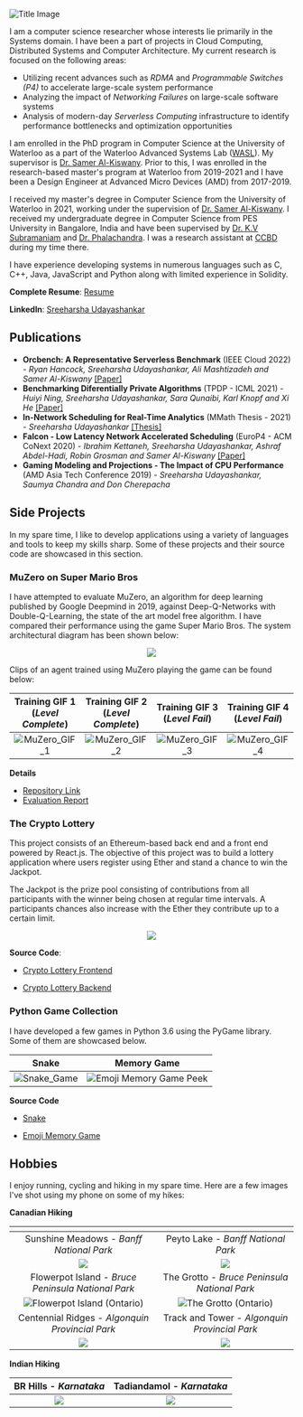 ![Title Image](Title_Image_2.jpg)

I am a computer science researcher whose interests lie primarily in the Systems domain. I have been a part of projects in Cloud Computing, Distributed Systems and Computer Architecture. My current research is focused on the following areas:
  - Utilizing recent advances such as _RDMA_ and _Programmable Switches (P4)_ to accelerate large-scale system performance
  - Analyzing the impact of _Networking Failures_ on large-scale software systems
  - Analysis of modern-day _Serverless Computing_ infrastructure to identify performance bottlenecks and optimization opportunities

I am enrolled in the PhD program in Computer Science at the University of Waterloo as a part of the Waterloo Advanced Systems Lab ([WASL](https://wasl.uwaterloo.ca/)). My supervisor is [Dr. Samer Al-Kiswany](https://cs.uwaterloo.ca/~alkiswan/index.html). Prior to this, I was enrolled in the research-based master's program at Waterloo from 2019-2021 and I have been a Design Engineer at Advanced Micro Devices (AMD) from 2017-2019. 

I received my master's degree in Computer Science from the University of Waterloo in 2021, working under the supervision of  [Dr. Samer Al-Kiswany](https://cs.uwaterloo.ca/~alkiswan/index.html). I received my undergraduate degree in Computer Science from PES University in Bangalore, India and have been supervised by [Dr. K.V Subramaniam](https://www.linkedin.com/in/kalsubra/?originalSubdomain=in) and [Dr. Phalachandra](https://staff.pes.edu/nm1313). I was a research assistant at [CCBD](http://research.pes.edu/cloud-computing-big-data/) during my time there.

I have experience developing systems in numerous languages such as C, C++, Java, JavaScript and Python along with limited experience in Solidity.

**Complete Resume**: [Resume](https://sreeharshau.github.io/Sreeharsha_Resume_2022.pdf)

**LinkedIn**: [Sreeharsha Udayashankar](https://www.linkedin.com/in/sreeharshau/)

## Publications

- **Orcbench: A Representative Serverless Benchmark** (IEEE Cloud 2022) - _Ryan Hancock, Sreeharsha Udayashankar, Ali Mashtizadeh and Samer Al-Kiswany_ [[Paper]](https://rcs.uwaterloo.ca/~ryan/files/orcbench.pdf)
- **Benchmarking Diferentially Private Algorithms** (TPDP - ICML 2021) - _Huiyi Ning, Sreeharsha Udayashankar, Sara Qunaibi, Karl Knopf and Xi He_ [[Paper]](https://tpdp.journalprivacyconfidentiality.org/2021/papers/NingUQKH21.pdf)
- **In-Network Scheduling for Real-Time Analytics** (MMath Thesis - 2021) - _Sreeharsha Udayashankar_ [[Thesis]](https://uwspace.uwaterloo.ca/handle/10012/16922)
- **Falcon - Low Latency Network Accelerated Scheduling** (EuroP4 - ACM CoNext 2020) - _Ibrahim Kettaneh, Sreeharsha Udayashankar, Ashraf Abdel-Hadi, Robin Grosman and Samer Al-Kiswany_ [[Paper]](https://dl.acm.org/doi/10.1145/3426744.3431322)
- **Gaming Modeling and Projections - The Impact of CPU Performance** (AMD Asia Tech Conference 2019) - _Sreeharsha Udayashankar, Saumya Chandra and Don Cherepacha_

## Side Projects

In my spare time, I like to develop applications using a variety of languages and tools to keep my skills sharp. Some of these projects and their source code are showcased in this section.

### MuZero on Super Mario Bros

I have attempted to evaluate MuZero, an algorithm for deep learning published by Google Deepmind in 2019, against Deep-Q-Networks with Double-Q-Learning, the state of the art model free algorithm. I have compared their performance using the game Super Mario Bros. The system architectural diagram has been shown below:

  <p align="center">
    <img src="MuZero_Architecture.jpg">
  </p>


Clips of an agent trained using MuZero playing the game can be found below:

|     Training GIF 1 (_Level Complete_)  |  Training GIF 2 (_Level Complete_)  | Training GIF 3 (_Level Fail_) | Training GIF 4 (_Level Fail_) |
:-------------------------:|:-------------------------:|:-------------------------:|:-------------------------:
| ![MuZero_GIF_1](MuZero_Mario_GIF_1.gif) | ![MuZero_GIF_2](MuZero_Mario_GIF_2.gif) | ![MuZero_GIF_3](MuZero_Mario_GIF_3.gif) | ![MuZero_GIF_4](MuZero_Mario_GIF_4.gif) |

**Details**

- [Repository Link](https://github.com/sreeharshau/muzero-super-mario-bros)
- [Evaluation Report](Evaluating_MuZero_Super_Mario_Bros.pdf)

### The Crypto Lottery

This project consists of an Ethereum-based back end and a front end powered by React.js. The objective of this project was to build a lottery application where users register using Ether and stand a chance to win the Jackpot. 

The Jackpot is the prize pool consisting of contributions from all participants with the winner being chosen at regular time intervals. A participants chances also increase with the Ether they contribute up to a certain limit.
 
 <p align="center">
    <img src="LotteryApplication_InformationScreen.png">
  </p>


**Source Code**:

- [Crypto Lottery Frontend](https://github.com/sreeharshau/EthereumLotteryApplication_ReactUI)

- [Crypto Lottery Backend](https://github.com/sreeharshau/EthereumLottery_SmartContract)


### Python Game Collection

I have developed a few games in Python 3.6 using the PyGame library. Some of them are showcased below.

| Snake    | Memory Game    |
:-------------------------:|:-------------------------:
| ![Snake_Game](Snake_TitleImage.jpg) | ![Emoji Memory Game Peek](MemoryGame_CardsActive.png) |

**Source Code**

 - [Snake](https://github.com/sreeharshau/snake-python)

 - [Emoji Memory Game](https://github.com/sreeharshau/memory-game-python)

## Hobbies

I enjoy running, cycling and hiking in my spare time. Here are a few images I've shot using my phone on some of my hikes:

**Canadian Hiking**

| <!-- -->    | <!-- -->    |
:-------------------------:|:-------------------------:
Sunshine Meadows - _Banff National Park_             |  Peyto Lake - _Banff National Park_
![](Sunshine_Banff.jpg)  |  ![](Peyto_Banff.jpg)
Flowerpot Island - _Bruce Peninsula National Park_ |   The Grotto - _Bruce Peninsula National Park_     
![Flowerpot Island (_Ontario_)](Flowerpot_Bruce.jpg)  |  ![The Grotto (_Ontario_)](Grotto_Bruce.jpg)
Centennial Ridges - _Algonquin Provincial Park_            |  Track and Tower - _Algonquin Provincial Park_
![](Algonquin_2020_2.jpg)  |  ![](TrackTower_Algonquin.jpg)



**Indian Hiking** 

BR Hills - _Karnataka_   |  Tadiandamol - _Karnataka_
:-------------------------:|:-------------------------:
![](BRHills_2019.jpg)  |  ![](Tadiandamol_2019.jpg)




